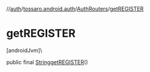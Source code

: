 //[auth](../../../index.md)/[tossaro.android.auth](../index.md)/[AuthRouters](index.md)/[getREGISTER](get-r-e-g-i-s-t-e-r.md)

# getREGISTER

[androidJvm]\

public final [String](https://developer.android.com/reference/kotlin/java/lang/String.html)[getREGISTER](get-r-e-g-i-s-t-e-r.md)()
